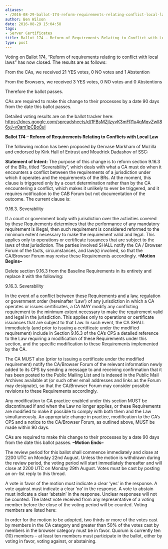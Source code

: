 ```yaml
---
aliases:
- /2016-08-29-ballot-174-reform-requirements-relating-conflict-local-laws/
author: Ben Wilson
date: 2016-08-29 15:04:58
tags:
- Server Certificates
title: Ballot 174 – Reform of Requirements Relating to Conflict with Local Laws
type: post
---
```


Voting on Ballot 174, “Reform of requirements relating to conflict with local laws” has now closed. The results are as follows:

From the CAs, we received 21 YES votes, 0 NO votes and 1 Abstention

From the Browsers, we received 3 YES votes, 0 NO votes and 0 Abstentions

Therefore the ballot passes.

CAs are required to make this change to their processes by a date 90 days from the date this ballot passes.

Detailed voting results are on the ballot tracker here: https://docs.google.com/spreadsheets/d/1FBsMZjlzyvK3mFR1u4qMqvZwlI86yJ-v0am1pCBo8uI

**Ballot 174 – Reform of Requirements Relating to Conflicts with Local Law**

The following motion has been proposed by Gervase Markham of Mozilla and endorsed by Kirk Hall of Entrust and Moudrick Dadashov of SSC:

**Statement of Intent:** The purpose of this change is to reform section 9.16.3 of the BRs, titled “Severability”, which deals with what a CA must do when it encounters a conflict between the requirements of a jurisdiction under which it operates and the requirements of the BRs. At the moment, this clause is triggered only by a court determination rather than by the CA encountering a conflict, which makes it unlikely to ever be triggered, and it requires notification to the CAB Forum but not documentation of the outcome. The current clause is:

9.16.3. Severability

If a court or government body with jurisdiction over the activities covered by these Requirements determines that the performance of any mandatory requirement is illegal, then such requirement is considered reformed to the minimum extent necessary to make the requirement valid and legal. This applies only to operations or certificate issuances that are subject to the laws of that jurisdiction. The parties involved SHALL notify the CA / Browser Forum of the facts, circumstances, and law(s) involved, so that the CA/Browser Forum may revise these Requirements accordingly.
**–Motion Begins–**

Delete section 9.16.3 from the Baseline Requirements in its entirety and replace it with the following:

9.16.3. Severability

In the event of a conflict between these Requirements and a law, regulation or government order (hereinafter ‘Law’) of any jurisdiction in which a CA operates or issues certificates, a CA MAY modify any conflicting requirement to the minimum extent necessary to make the requirement valid and legal in the jurisdiction. This applies only to operations or certificate issuances that are subject to that Law. In such event, the CA SHALL immediately (and prior to issuing a certificate under the modified requirement) include in Section 9.16.3 of the CA’s CPS a detailed reference to the Law requiring a modification of these Requirements under this section, and the specific modification to these Requirements implemented by the CA.

The CA MUST also (prior to issuing a certificate under the modified requirement) notify the CA/Browser Forum of the relevant information newly added to its CPS by sending a message to and receiving confirmation that it has been posted to the Public Mailing List and is indexed in the Public Mail Archives available at (or such other email addresses and links as the Forum may designate), so that the CA/Browser Forum may consider possible revisions to these Requirements accordingly.

Any modification to CA practice enabled under this section MUST be discontinued if and when the Law no longer applies, or these Requirements are modified to make it possible to comply with both them and the Law simultaneously. An appropriate change in practice, modification to the CA’s CPS and a notice to the CA/Browser Forum, as outlined above, MUST be made within 90 days.

CAs are required to make this change to their processes by a date 90 days from the date this ballot passes.
**–Motion Ends–**

The review period for this ballot shall commence immediately and close at 2200 UTC on Monday 22nd August. Unless the motion is withdrawn during the review period, the voting period will start immediately thereafter and will close at 2200 UTC on Monday 29th August. Votes must be cast by posting an on-list reply to this thread.

A vote in favor of the motion must indicate a clear ‘yes’ in the response. A vote against must indicate a clear ‘no’ in the response. A vote to abstain must indicate a clear ‘abstain’ in the response. Unclear responses will not be counted. The latest vote received from any representative of a voting member before the close of the voting period will be counted. Voting members are listed here:

In order for the motion to be adopted, two thirds or more of the votes cast by members in the CA category and greater than 50% of the votes cast by members in the browser category must be in favor. Quorum is currently ten (10) members – at least ten members must participate in the ballot, either by voting in favor, voting against, or abstaining.